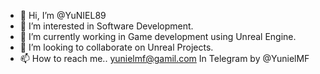 - 👋 Hi, I’m @YuNIEL89
- 👀 I’m interested in Software Development.
- 🌱 I’m currently working in Game development using Unreal Engine.
- 💞️ I’m looking to collaborate on Unreal Projects.
- 📫 How to reach me..
yunielmf@gamil.com
In Telegram by @YunielMF

<!---
YuNIEL89/YuNIEL89 is a ✨ special ✨ repository because its `README.md` (this file) appears on your GitHub profile.
You can click the Preview link to take a look at your changes.
--->
